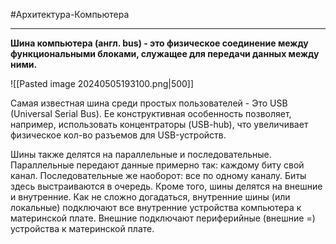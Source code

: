 #Архитектура-Компьютера 

----

**Шина компьютера (англ. bus) - это физическое соединение между функциональными блоками, служащее для передачи данных между ними.**

![[Pasted image 20240505193100.png|500]]

Самая известная шина среди простых пользователей - Это USB (Universal Serial Bus). Ее конструктивная особенность позволяет, например, использовать концентраторы (USB-hub), что увеличивает физическое кол-во разъемов для USB-устройств.

Шины также делятся на параллельные и последовательные. Параллельные передают данные примерно так: каждому биту свой канал. Последовательные же наоборот: все по одному каналу. Биты здесь выстраиваются в очередь.
Кроме того, шины делятся на внешние и внутренние. Как не сложно догадаться, внутренние шины (или локальные) подключают все внутренние устройства компьютера к материнской плате. Внешние подключают периферийные (внешние =) устройства к материнской плате.
